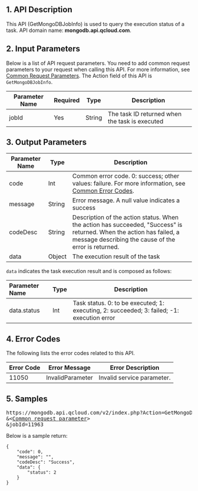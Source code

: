 ## 1. API Description
This API (GetMongoDBJobInfo) is used to query the execution status of a task.
API domain name: **mongodb.api.qcloud.com**.

## 2. Input Parameters
Below is a list of API request parameters. You need to add common request parameters to your request when calling this API. For more information, see [Common Request Parameters](https://intl.cloud.tencent.com/document/product/213/6976). The Action field of this API is `GetMongoDBJobInfo`.

| Parameter Name | Required | Type | Description |
|---------|---------|---------|---------|
| jobId | Yes | String | The task ID returned when the task is executed |

## 3. Output Parameters

| Parameter Name | Type | Description |
|---------|---------|---------|
| code | Int | Common error code. 0: success; other values: failure. For more information, see [Common Error Codes](https://intl.cloud.tencent.com/document/product/377/8946). |
| message | String | Error message. A null value indicates a success |
| codeDesc | String | Description of the action status. When the action has succeeded, "Success" is returned. When the action has failed, a message describing the cause of the error is returned.|
| data | Object | The execution result of the task |

`data` indicates the task execution result and is composed as follows:

| Parameter Name | Type | Description |
|:---------|---------|---------|
| data.status | Int | Task status. 0: to be executed; 1: executing, 2: succeeded; 3: failed; -1: execution error |

## 4. Error Codes
The following lists the error codes related to this API.

| Error Code | Error Message | Error Description |
|---------|---------|---------|
| 11050 | InvalidParameter | Invalid service parameter. |


## 5. Samples
<pre>
https://mongodb.api.qcloud.com/v2/index.php?Action=GetMongoDBJobInfo
&<<a href="https://intl.cloud.tencent.com/doc/api/229/6976">Common request parameter</a>>
&jobId=11963
</pre>
Below is a sample return:
```
{
    "code": 0,
	"message": "",
	"codeDesc": "Success",
    "data": {
        "status": 2
    }
}
```